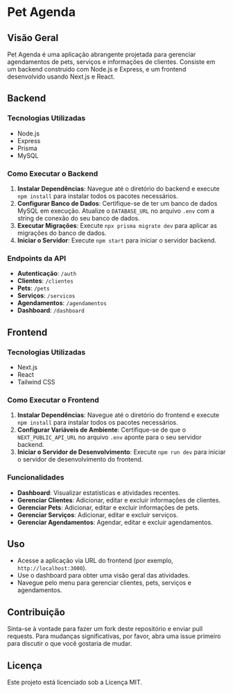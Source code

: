 # Pet Agenda

## Visão Geral

Pet Agenda é uma aplicação abrangente projetada para gerenciar agendamentos de pets, serviços e informações de clientes. Consiste em um backend construído com Node.js e Express, e um frontend desenvolvido usando Next.js e React.

## Backend

### Tecnologias Utilizadas
- Node.js
- Express
- Prisma
- MySQL

### Como Executar o Backend
1. **Instalar Dependências**: Navegue até o diretório do backend e execute `npm install` para instalar todos os pacotes necessários.
2. **Configurar Banco de Dados**: Certifique-se de ter um banco de dados MySQL em execução. Atualize o `DATABASE_URL` no arquivo `.env` com a string de conexão do seu banco de dados.
3. **Executar Migrações**: Execute `npx prisma migrate dev` para aplicar as migrações do banco de dados.
4. **Iniciar o Servidor**: Execute `npm start` para iniciar o servidor backend.

### Endpoints da API
- **Autenticação**: `/auth`
- **Clientes**: `/clientes`
- **Pets**: `/pets`
- **Serviços**: `/servicos`
- **Agendamentos**: `/agendamentos`
- **Dashboard**: `/dashboard`

## Frontend

### Tecnologias Utilizadas
- Next.js
- React
- Tailwind CSS

### Como Executar o Frontend
1. **Instalar Dependências**: Navegue até o diretório do frontend e execute `npm install` para instalar todos os pacotes necessários.
2. **Configurar Variáveis de Ambiente**: Certifique-se de que o `NEXT_PUBLIC_API_URL` no arquivo `.env` aponte para o seu servidor backend.
3. **Iniciar o Servidor de Desenvolvimento**: Execute `npm run dev` para iniciar o servidor de desenvolvimento do frontend.

### Funcionalidades
- **Dashboard**: Visualizar estatísticas e atividades recentes.
- **Gerenciar Clientes**: Adicionar, editar e excluir informações de clientes.
- **Gerenciar Pets**: Adicionar, editar e excluir informações de pets.
- **Gerenciar Serviços**: Adicionar, editar e excluir serviços.
- **Gerenciar Agendamentos**: Agendar, editar e excluir agendamentos.

## Uso
- Acesse a aplicação via URL do frontend (por exemplo, `http://localhost:3000`).
- Use o dashboard para obter uma visão geral das atividades.
- Navegue pelo menu para gerenciar clientes, pets, serviços e agendamentos.

## Contribuição
Sinta-se à vontade para fazer um fork deste repositório e enviar pull requests. Para mudanças significativas, por favor, abra uma issue primeiro para discutir o que você gostaria de mudar.

## Licença
Este projeto está licenciado sob a Licença MIT. 